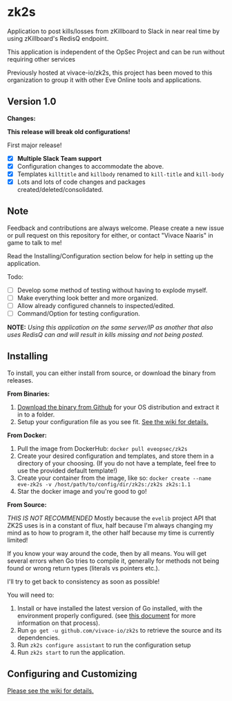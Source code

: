 # zk2s

Application to post kills/losses from zKillboard to Slack in near real time by using zKillboard's RedisQ endpoint.

This application is independent of the OpSec Project and can be run without requiring other services

Previously hosted at vivace-io/zk2s, this project has been moved to this organization to group it with other Eve Online tools and applications.

## Version 1.0

**Changes:**

**This release will break old configurations!**

First major release!

 - [x] **Multiple Slack Team support**
 - [x] Configuration changes to accommodate the above.
 - [x] Templates `killtitle` and `killbody` renamed to `kill-title` and `kill-body`
 - [x] Lots and lots of code changes and packages created/deleted/consolidated.

## Note

Feedback and contributions are always welcome. Please create a new issue or pull request on this repository for either, or contact "Vivace Naaris" in game to talk to me!

Read the Installing/Configuration section below for help in setting up the application.

Todo:
 - [ ] Develop some method of testing without having to explode myself.
 - [ ] Make everything look better and more organized.
 - [ ] Allow already configured channels to inspected/edited.
 - [ ] Command/Option for testing configuration.

**NOTE:** *Using this application on the same server/IP as another that also uses RedisQ can and will result in kills missing and not being posted.*

## Installing

To install, you can either install from source, or download the binary from releases.

**From Binaries:**
 1. [Download the binary from Github](https://github.com/eveopsec/zk2s/releases ) for your OS distribution and extract it in to a folder.
 2. Setup your configuration file as you see fit. [See the wiki for details.](https://github.com/eveopsec/zk2s/wiki)

**From Docker:**
 1. Pull the image from DockerHub: `docker pull eveopsec/zk2s`
 2. Create your desired configuration and templates, and store them in a directory of your choosing. (If you do not have a template, feel free to use the provided default template!)
 3. Create your container from the image, like so: `docker create --name eve-zk2s -v /host/path/to/config/dir/zk2s:/zk2s zk2s:1.1`
 4. Star the docker image and you're good to go!

 **From Source:**

 *THIS IS NOT RECOMMENDED*
 Mostly because the `evelib` project API that ZK2S uses is in a constant of flux, half because I'm always changing my mind as to how to program it, the other half because my time is currently limited!

 If you know your way around the code, then by all means. You will get several errors when Go tries to compile it, generally for methods not being found or wrong return types (literals vs pointers etc.).

 I'll try to get back to consistency as soon as possible!

 You will need to:
  1. Install or have installed the latest version of Go installed, with the environment properly configured. (see [this document](https://golang.org/doc/install) for more information on that process).
  2. Run `go get -u github.com/vivace-io/zk2s` to retrieve the source and its dependencies.
  3. Run `zk2s configure assistant` to run the configuration setup
  4. Run `zk2s start` to run the application.

## Configuring and Customizing

[Please see the wiki for details.](https://github.com/vivace-io/zk2s/wiki)
